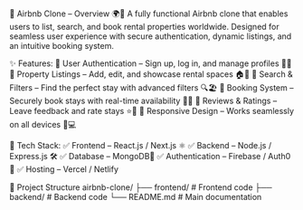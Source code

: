 🏡 Airbnb Clone – Overview 🌍🚀
A fully functional Airbnb clone that enables users to list, search, and book rental properties worldwide. Designed for seamless user experience with secure authentication, dynamic listings, and an intuitive booking system.

✨ Features:
🔹 User Authentication – Sign up, log in, and manage profiles 👤🔐
🔹 Property Listings – Add, edit, and showcase rental spaces 🏠📸
🔹 Search & Filters – Find the perfect stay with advanced filters 🔍🏖️
🔹 Booking System – Securely book stays with real-time availability 📅✅
🔹 Reviews & Ratings – Leave feedback and rate stays ⭐📝
🔹 Responsive Design – Works seamlessly on all devices 📱💻

🚀 Tech Stack:
✅ Frontend – React.js / Next.js ⚛️
✅ Backend – Node.js / Express.js 🛠️
✅ Database – MongoDB🍃 
✅ Authentication – Firebase / Auth0 🔐
✅ Hosting – Vercel / Netlify 


🚀 Project Structure
airbnb-clone/
├── frontend/       # Frontend code
├── backend/        # Backend code
└── README.md       # Main documentation
